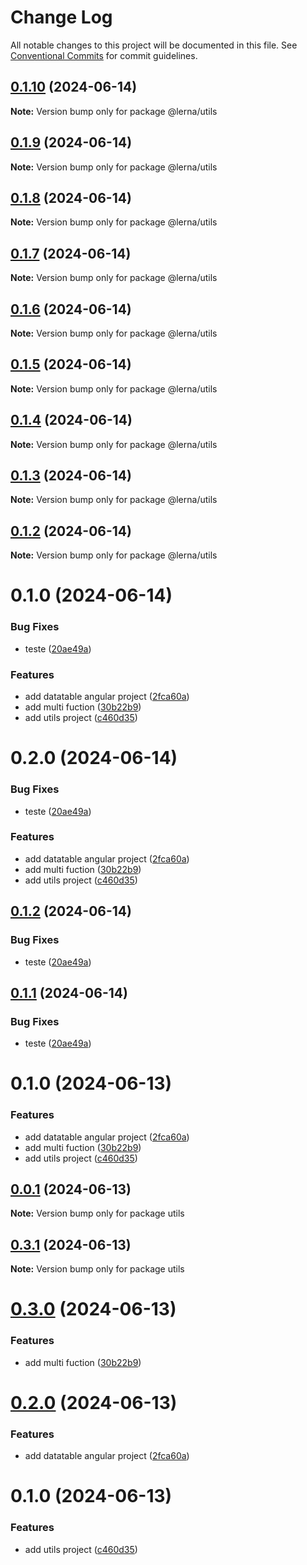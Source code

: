 # Change Log

All notable changes to this project will be documented in this file.
See [Conventional Commits](https://conventionalcommits.org) for commit guidelines.

## [0.1.10](https://github.com/felipeaufe/lerna/compare/@lerna/utils@0.1.9...@lerna/utils@0.1.10) (2024-06-14)

**Note:** Version bump only for package @lerna/utils





## [0.1.9](https://github.com/felipeaufe/lerna/compare/@lerna/utils@0.1.8...@lerna/utils@0.1.9) (2024-06-14)

**Note:** Version bump only for package @lerna/utils





## [0.1.8](https://github.com/felipeaufe/lerna/compare/@lerna/utils@0.1.7...@lerna/utils@0.1.8) (2024-06-14)

**Note:** Version bump only for package @lerna/utils





## [0.1.7](https://github.com/felipeaufe/lerna/compare/@lerna/utils@0.1.6...@lerna/utils@0.1.7) (2024-06-14)

**Note:** Version bump only for package @lerna/utils





## [0.1.6](https://github.com/felipeaufe/lerna/compare/@lerna/utils@0.1.5...@lerna/utils@0.1.6) (2024-06-14)

**Note:** Version bump only for package @lerna/utils





## [0.1.5](https://github.com/felipeaufe/lerna/compare/@lerna/utils@0.1.4...@lerna/utils@0.1.5) (2024-06-14)

**Note:** Version bump only for package @lerna/utils





## [0.1.4](https://github.com/felipeaufe/lerna/compare/@lerna/utils@0.1.3...@lerna/utils@0.1.4) (2024-06-14)

**Note:** Version bump only for package @lerna/utils





## [0.1.3](https://github.com/felipeaufe/lerna/compare/@lerna/utils@0.1.2...@lerna/utils@0.1.3) (2024-06-14)

**Note:** Version bump only for package @lerna/utils





## [0.1.2](https://github.com/felipeaufe/lerna/compare/@lerna/utils@0.1.1...@lerna/utils@0.1.2) (2024-06-14)

**Note:** Version bump only for package @lerna/utils





# 0.1.0 (2024-06-14)


### Bug Fixes

* teste ([20ae49a](https://github.com/felipeaufe/lerna/commit/20ae49addd069bdaaf7ccaa76deee3393dbb6118))


### Features

* add datatable angular project ([2fca60a](https://github.com/felipeaufe/lerna/commit/2fca60a6783c5604660963fa445860661f57df02))
* add multi fuction ([30b22b9](https://github.com/felipeaufe/lerna/commit/30b22b927110f0673e122897c6b9e48326c2112b))
* add utils project ([c460d35](https://github.com/felipeaufe/lerna/commit/c460d3511be357b8612bcf69beed1c6ce6b8264d))





# 0.2.0 (2024-06-14)


### Bug Fixes

* teste ([20ae49a](https://github.com/felipeaufe/lerna/commit/20ae49addd069bdaaf7ccaa76deee3393dbb6118))


### Features

* add datatable angular project ([2fca60a](https://github.com/felipeaufe/lerna/commit/2fca60a6783c5604660963fa445860661f57df02))
* add multi fuction ([30b22b9](https://github.com/felipeaufe/lerna/commit/30b22b927110f0673e122897c6b9e48326c2112b))
* add utils project ([c460d35](https://github.com/felipeaufe/lerna/commit/c460d3511be357b8612bcf69beed1c6ce6b8264d))





## [0.1.2](https://github.com/felipeaufe/lerna/compare/@felipeaufe/utils@0.1.0...@felipeaufe/utils@0.1.2) (2024-06-14)


### Bug Fixes

* teste ([20ae49a](https://github.com/felipeaufe/lerna/commit/20ae49addd069bdaaf7ccaa76deee3393dbb6118))





## [0.1.1](https://github.com/felipeaufe/lerna/compare/@felipeaufe/utils@0.1.0...@felipeaufe/utils@0.1.1) (2024-06-14)


### Bug Fixes

* teste ([20ae49a](https://github.com/felipeaufe/lerna/commit/20ae49addd069bdaaf7ccaa76deee3393dbb6118))





# 0.1.0 (2024-06-13)


### Features

* add datatable angular project ([2fca60a](https://github.com/felipeaufe/lerna/commit/2fca60a6783c5604660963fa445860661f57df02))
* add multi fuction ([30b22b9](https://github.com/felipeaufe/lerna/commit/30b22b927110f0673e122897c6b9e48326c2112b))
* add utils project ([c460d35](https://github.com/felipeaufe/lerna/commit/c460d3511be357b8612bcf69beed1c6ce6b8264d))





## [0.0.1](https://github.com/felipeaufe/lerna/compare/utils@0.3.1...utils@0.0.1) (2024-06-13)

**Note:** Version bump only for package utils





## [0.3.1](https://github.com/felipeaufe/lerna/compare/utils@0.3.0...utils@0.3.1) (2024-06-13)

**Note:** Version bump only for package utils





# [0.3.0](https://github.com/felipeaufe/lerna/compare/utils@0.2.0...utils@0.3.0) (2024-06-13)


### Features

* add multi fuction ([30b22b9](https://github.com/felipeaufe/lerna/commit/30b22b927110f0673e122897c6b9e48326c2112b))





# [0.2.0](https://github.com/felipeaufe/lerna/compare/utils@0.1.0...utils@0.2.0) (2024-06-13)


### Features

* add datatable angular project ([2fca60a](https://github.com/felipeaufe/lerna/commit/2fca60a6783c5604660963fa445860661f57df02))





# 0.1.0 (2024-06-13)


### Features

* add utils project ([c460d35](https://github.com/felipeaufe/lerna/commit/c460d3511be357b8612bcf69beed1c6ce6b8264d))
